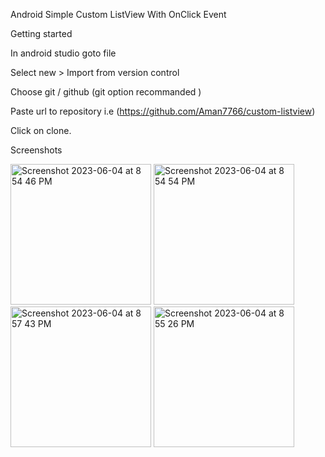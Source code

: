 Android Simple Custom ListView With OnClick Event


Getting started


In android studio goto file

Select new > Import from version control

Choose git / github (git option recommanded )

Paste url to repository i.e (https://github.com/Aman7766/custom-listview)

Click on clone.

Screenshots

<img width="225" alt="Screenshot 2023-06-04 at 8 54 46 PM" src="https://github.com/Aman7766/custom-listview/assets/51900622/63a412d9-e7dc-4e5b-908d-30f4ba7ac0fb">
<img width="225" alt="Screenshot 2023-06-04 at 8 54 54 PM" src="https://github.com/Aman7766/custom-listview/assets/51900622/edd6f6c6-9f1e-4888-be07-657f601d5260">

<img width="225" alt="Screenshot 2023-06-04 at 8 57 43 PM" src="https://github.com/Aman7766/custom-listview/assets/51900622/c53de3b9-d76e-461e-ac90-924d9f8fdd0d">
<img width="225" alt="Screenshot 2023-06-04 at 8 55 26 PM" src="https://github.com/Aman7766/custom-listview/assets/51900622/005747e2-a41c-4d98-80ba-1ec177e0a13b">
